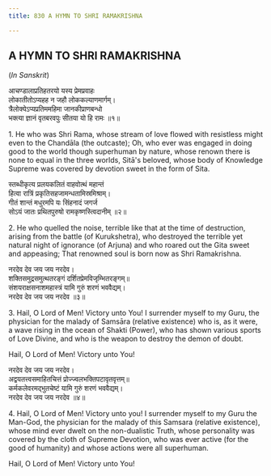 ```yaml
---
title: 830 A HYMN TO SHRI RAMAKRISHNA

---
```

  

## A HYMN TO SHRI RAMAKRISHNA

(*In Sanskrit*)

आचण्डालाप्रतिहतरयो यस्य प्रेमप्रवाहः  
लोकातीतोऽप्यहह न जहौ लोककल्याणमार्गम्।  
त्रैलोक्येऽप्यप्रतिममहिमा जानकीप्राणबन्धो  
भक्त्या ज्ञानं वृतबरवपुः सीतया यो हि रामः ॥१॥

1\. He who was Shri Rama, whose stream of love flowed with resistless
might even to the Chandāla (the outcaste); Oh, who ever was engaged in
doing good to the world though superhuman by nature, whose renown there
is none to equal in the three worlds, Sitā's beloved, whose body of
Knowledge Supreme was covered by devotion sweet in the form of Sita.

स्तब्धीकृत्य प्रलयकलितं वाहवोत्थं महान्तं  
हित्वा रात्रिं प्रकृतिसहजामन्धतामिस्रमिश्राम्।  
गीतं शान्तं मधुरमपि यः सिंहनादं जगर्ज  
सोऽयं जातः प्रथितपुरुषो रामकृष्णस्त्विदानीम् ॥२॥

2\. He who quelled the noise, terrible like that at the time of
destruction, arising from the battle (of Kurukshetra), who destroyed the
terrible yet natural night of ignorance (of Arjuna) and who roared out
the Gita sweet and appeasing; That renowned soul is born now as Shri
Ramakrishna.

नरदेव देव     जय जय नरदेव।  
शक्तिसमुद्रसमुत्थतरङ्गं दर्शितप्रेमविजृम्भितरङ्गम्॥  
संशयराक्षसनाशमहास्त्रं यामि गुरुं शरणं भववैद्यम्।  
नरदेव देव     जय जय नरदेव ॥३॥

3\. Hail, O Lord of Men! Victory unto You! I surrender myself to my
Guru, the physician for the malady of Samsāra (relative existence) who
is, as it were, a wave rising in the ocean of Shakti (Power), who has
shown various sports of Love Divine, and who is the weapon to destroy
the demon of doubt.

Hail, O Lord of Men! Victory unto You!

नरदेव देव     जय जय नरदेव।  
अद्वयतत्त्वसमाहितचित्तं प्रोज्ज्वलभक्तिपटावृतवृत्तम्॥  
कर्मकलेवरमद्भुतचेष्टं यामि गुरुं शरणं भववैद्यम्।  
नरदेव देव     जय जय नरदेव ॥४॥

4\. Hail, O Lord of Men! Victory unto you! I surrender myself to my Guru
the Man-God, the physician for the malady of this Samsara (relative
existence), whose mind ever dwelt on the non-dualistic Truth, whose
personality was covered by the cloth of Supreme Devotion, who was ever
active (for the good of humanity) and whose actions were all superhuman.

Hail, O Lord of Men! Victory unto You!